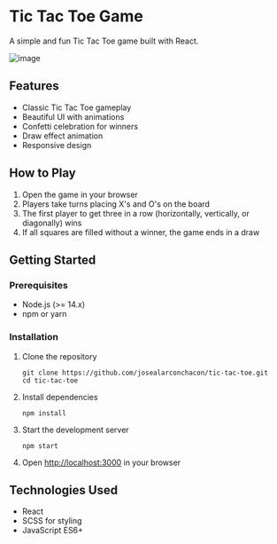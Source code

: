 # Tic Tac Toe Game

A simple and fun Tic Tac Toe game built with React.

![image](https://github.com/user-attachments/assets/1ccb17f1-004c-4749-8c86-71551eced170)


## Features

- Classic Tic Tac Toe gameplay
- Beautiful UI with animations
- Confetti celebration for winners
- Draw effect animation
- Responsive design

## How to Play

1. Open the game in your browser
2. Players take turns placing X's and O's on the board
3. The first player to get three in a row (horizontally, vertically, or diagonally) wins
4. If all squares are filled without a winner, the game ends in a draw

## Getting Started

### Prerequisites

- Node.js (>= 14.x)
- npm or yarn

### Installation

1. Clone the repository

   ```
   git clone https://github.com/josealarconchacon/tic-tac-toe.git
   cd tic-tac-toe
   ```

2. Install dependencies

   ```
   npm install
   ```

3. Start the development server

   ```
   npm start
   ```

4. Open [http://localhost:3000](http://localhost:3000) in your browser

## Technologies Used

- React
- SCSS for styling
- JavaScript ES6+
